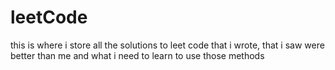 # leetCode
this is where i store all the solutions to leet code that i wrote, that i saw were better than me and what i need to learn to use those methods
